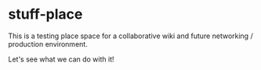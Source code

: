 stuff-place
===========

This is a testing place space for a collaborative wiki and future networking / production environment.

Let's see what we can do with it!
